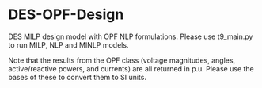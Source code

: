 # DES-OPF-Design
DES MILP design model with OPF NLP formulations. 
Please use t9_main.py to run MILP, NLP and MINLP models.

Note that the results from the OPF class (voltage magnitudes, angles, active/reactive powers, and currents)
are all returned in p.u. Please use the bases of these to convert them to SI units. 
